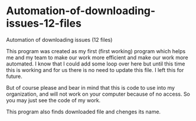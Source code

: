 # Automation-of-downloading-issues-12-files
Automation of downloading issues (12 files)

This program was created as my first (first working) program which helps me and my team to make our work more efficient and make our work more automated. I know that I could add some loop over here but until this time this is working and for us there is no need to update this file. I left this for future.

But of course please and bear in mind that this is code to use into my organization, and will not work on your computer because of no access. So you may just see the code of my work.

This program also finds downloaded file and chenges its name. 
